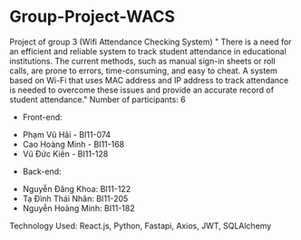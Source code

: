 # Group-Project-WACS
Project of group 3 (Wifi Attendance Checking System)
" There is a need for an efficient and reliable system to track student attendance in educational institutions. The current methods, such as manual sign-in sheets or roll calls, are prone to errors, time-consuming, and easy to cheat. A system based on Wi-Fi that uses MAC address and IP address to track attendance is needed to overcome these issues and provide an accurate record of student attendance."
Number of participants: 6

- Front-end: 
+ Phạm Vũ Hải - BI11-074
+ Cao Hoàng Minh - BI11-168
+ Vũ Đức Kiên - BI11-128

- Back-end:
+ Nguyễn Đăng Khoa: BI11-122
+ Tạ Đình Thái Nhân: BI11-205
+ Nguyễn Hoàng Minh: BI11-182

Technology Used:
React.js, Python, Fastapi, Axios, JWT, SQLAlchemy
